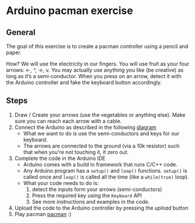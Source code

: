 Arduino pacman exercise
=======================

General
-------

The goal of this exercise is to create a pacman controller using a pencil and paper.

How? We will use the electricity in our fingers. You will use fruit as your four arrows: <-, ^, ->, v. You may actually use anything you like (be creative) as long as it’s a semi-conductor. When you press on an arrow, detect it with the Arduino controller and fake the keyboard button accordingly.

Steps
-----

1. Draw / Create your arrows (use the vegetables or anything else). Make sure you can reach each arrow with a cable.
2. Connect the Arduino as described in the following [diagram](resources/pacman-arduino-skatch.png)
	* What we want to do is use the semi-conductors and keys for our keyboard.
	* The arrows are connected to the ground (via a 10k resistor) such that when you're not touching it, it zero out.
3. Complete the code in the Arduino IDE
	* Arduino comes with a build in framework that runs C/C++ code.
	* Any Arduino program has a `setup()` and `loop()` functions. `setup()` is called once and `loop()` is called all the time (like a `while(true)` loop).
	* What your code needs to do is:
		1. detect the inputs form your arrows (semi-conductors)
		2. Press the required key using the `Keyboard` API
		3. See more instructions and examples in the code.
4. Upload the code to the Arduino controller by pressing the *upload* button
5.	Play pacman [pacman](http://files.widgetbox.com/widgets/neave/neave_pacman_widgetbox.swf) :)

